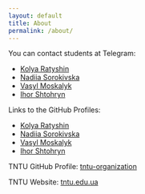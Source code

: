 ```yaml
---
layout: default
title: About
permalink: /about/
---
```

<link rel="stylesheet" href="/assets/css/custom-theme.css">
<link rel="stylesheet" href="{{ site.baseurl }}assets/css/custom-theme.css">
<link rel="stylesheet" href="{{ '/assets/css/custom-theme.css' | relative_url }}">

You can contact students at Telegram:
   - [Kolya Ratyshin](https://t.me/kolya_ratyshyn)
   - [Nadiia Sorokivska](https://t.me/sorokivski)
   - [Vasyl Moskalyk](https://t.me/moskalyk_v)
   - [Ihor Shtohryn](https://t.me/ihor_shtohryn)

Links to the GitHub Profiles:
   - [Kolya Ratyshin](https://github.com/kolyaratishin)
   - [Nadiia Sorokivska](https://github.com/sorokivski)
   - [Vasyl Moskalyk](https://github.com/MoskalykVasyl)
   - [Ihor Shtohryn](https://github.com/ihor_shto)

TNTU GitHub Profile:
[tntu-organization](https://github.com/TNTU-121-Software-Engineering)

TNTU Website:
[tntu.edu.ua](https://tntu.edu.ua)
